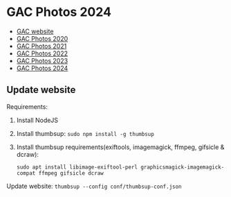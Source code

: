 # GAC Photos 2024

- [GAC website](https://binnette.github.io/GAC/)
- [GAC Photos 2020](https://binnette.github.io/GacImg2020/)
- [GAC Photos 2021](https://binnette.github.io/GacImg2021/)
- [GAC Photos 2022](https://binnette.github.io/GacImg2022/)
- [GAC Photos 2023](https://binnette.github.io/GacImg2023/)
- [GAC Photos 2024](https://binnette.github.io/GacImg2024/)

## Update website

Requirements:

1. Install NodeJS
2. Install thumbsup: `sudo npm install -g thumbsup`
3. Install thumbsup requirements(exiftools, imagemagick, ffmpeg, gifsicle & dcraw):

    `sudo apt install libimage-exiftool-perl graphicsmagick-imagemagick-compat ffmpeg gifsicle dcraw`

Update website: `thumbsup --config conf/thumbsup-conf.json`
